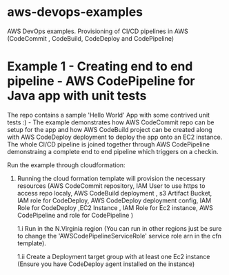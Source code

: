 # aws-devops-examples
AWS DevOps examples. Provisioning of CI/CD pipelines in AWS (CodeCommit , CodeBuild, CodeDeploy and CodePipeline)

# Example 1 - Creating end to end pipeline - AWS CodePipeline for Java app with unit tests

The repo contains a sample 'Hello World' App with some contrived unit tests :) - The example demonstrates how AWS CodeCommit repo can be setup for the app and how AWS CodeBuild project can be created along with AWS CodeDeploy deployment to deploy the app onto an EC2 instance. The whole CI/CD pipeline is joined together through AWS CodePipeline demonstraing a complete end to end pipeline which triggers on a checkin.

Run the example through cloudformation:

1. Running the cloud formation template  will provision the necessary resources (AWS CodeCommit repository, IAM User to use https to access repo localy, AWS CodeBuild deployment , s3 Artifact Bucket, IAM role for CodeDeploy, AWS CodeDeploy deployment config, IAM Role for CodeDeploy ,EC2 Instance , IAM Role for Ec2 instance, AWS CodePipeline and role for CodePipeline )


    1.i  Run in the N.Virginia region (You can run in other regions just be sure to change the 'AWSCodePipelineServiceRole' 
         service role arn in the cfn template).
         
         
    1.ii Create a Deployment target group with at least one Ec2 instance (Ensure you have CodeDeploy agent installed on 
         the instance)

